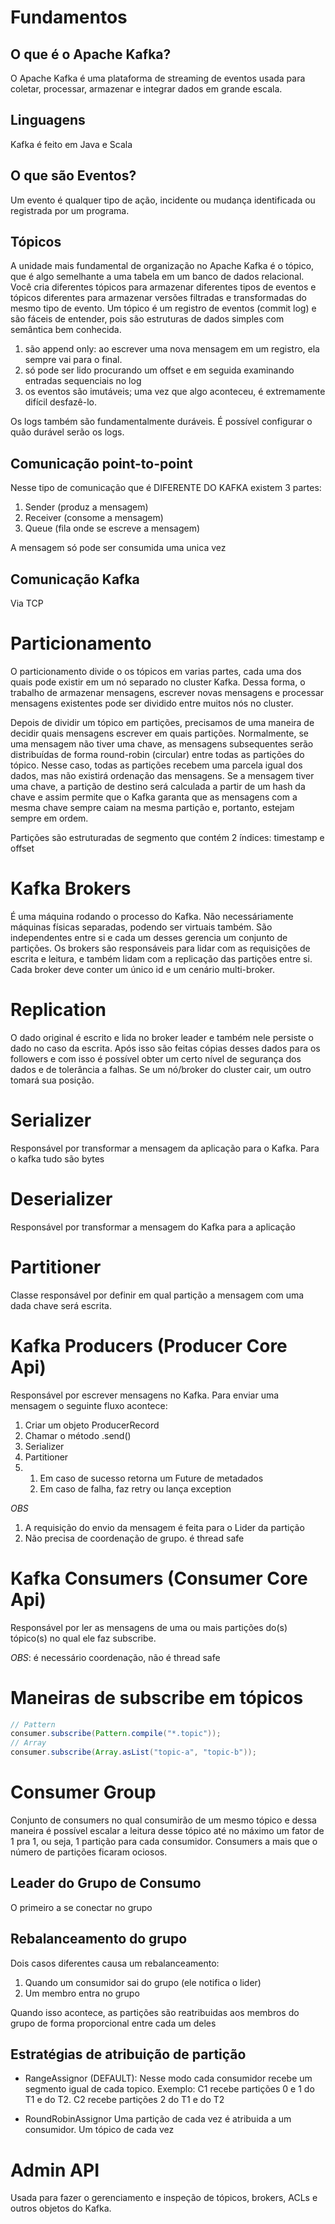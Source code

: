 # Fundamentos

## O que é o Apache Kafka?
O Apache Kafka é uma plataforma de streaming de eventos usada para coletar, processar, armazenar e integrar dados em grande escala.

## Linguagens
Kafka é feito em Java e Scala

## O que são Eventos?
Um evento é qualquer tipo de ação, incidente ou mudança identificada ou registrada por um programa.

## Tópicos
A unidade mais fundamental de organização no Apache Kafka é o tópico, que é algo semelhante a uma tabela em um banco de dados relacional. Você cria diferentes tópicos para armazenar diferentes tipos de eventos e tópicos diferentes para armazenar versões filtradas e transformadas do mesmo tipo de evento.
Um tópico é um registro de eventos (commit log) e são fáceis de entender, pois são estruturas de dados simples com semântica bem conhecida.

1. são append only: ao escrever uma nova mensagem em um registro, ela sempre vai para o final.
2. só pode ser lido procurando um offset e em seguida examinando entradas sequenciais no log
3. os eventos são imutáveis; uma vez que algo aconteceu, é extremamente difícil desfazê-lo.

Os logs também são fundamentalmente duráveis. É possível configurar o quão durável serão os logs.

## Comunicação point-to-point

Nesse tipo de comunicação que é DIFERENTE DO KAFKA existem 3 partes:
1. Sender (produz a mensagem)
2. Receiver (consome a mensagem)
3. Queue (fila onde se escreve a mensagem)

A mensagem só pode ser consumida uma unica vez

## Comunicação Kafka
Via TCP

# Particionamento
O particionamento divide o os tópicos em varias partes, cada uma dos quais pode existir em um nó separado no cluster Kafka. Dessa forma, o trabalho de armazenar mensagens, escrever novas mensagens e processar mensagens existentes pode ser dividido entre muitos nós no cluster.

Depois de dividir um tópico em partições, precisamos de uma maneira de decidir quais mensagens escrever em quais partições. Normalmente, se uma mensagem não tiver uma chave, as mensagens subsequentes serão distribuídas de forma round-robin (circular) entre todas as partições do tópico. Nesse caso, todas as partições recebem uma parcela igual dos dados, mas não existirá ordenação das mensagens. Se a mensagem tiver uma chave, a partição de destino será calculada a partir de um hash da chave e assim permite que o Kafka garanta que as mensagens com a mesma chave sempre caiam na mesma partição e, portanto, estejam sempre em ordem.

Partições são estruturadas de segmento que contém 2 índices: timestamp e offset

# Kafka Brokers
É uma máquina rodando o processo do Kafka. Não necessáriamente máquinas físicas separadas, podendo ser virtuais também. São independentes entre si e cada um desses gerencia um conjunto de partições. Os brokers são responsáveis para lidar com as requisições de escrita e leitura, e também lidam com a replicação das partições entre si.
Cada broker deve conter um único id e um cenário multi-broker.

# Replication
O dado original é escrito e lida no broker leader e também nele persiste o dado no caso da escrita. Após isso são feitas cópias desses dados para os followers e com isso é possível obter um certo nível de segurança dos dados e de tolerância a falhas.
Se um nó/broker do cluster cair, um outro tomará sua posição.

# Serializer
Responsável por transformar a mensagem da aplicação para o Kafka.
Para o kafka tudo são bytes

# Deserializer
Responsável por transformar a mensagem do Kafka para a aplicação

# Partitioner
Classe responsável por definir em qual partição a mensagem com uma dada chave será escrita.

# Kafka Producers (Producer Core Api)
Responsável por escrever mensagens no Kafka.
Para enviar uma mensagem o seguinte fluxo acontece:
1. Criar um objeto ProducerRecord
2. Chamar o método .send()
3. Serializer
4. Partitioner
5. 1. Em caso de sucesso retorna um Future de metadados
   2. Em caso de falha, faz retry ou lança exception

*OBS*
1. A requisição do envio da mensagem é feita para o Lider da partição
2. Não precisa de coordenação de grupo. é thread safe


# Kafka Consumers (Consumer Core Api)
Responsável por ler as mensagens de uma ou mais partições do(s) tópico(s) no qual ele faz subscribe.

*OBS*: é necessário coordenação, não é thread safe

# Maneiras de subscribe em tópicos
```java
// Pattern
consumer.subscribe(Pattern.compile("*.topic"));
// Array
consumer.subscribe(Array.asList("topic-a", "topic-b"));
```

# Consumer Group
Conjunto de consumers no qual consumirão de um mesmo tópico e dessa maneira é possível escalar a leitura desse tópico até no máximo um fator de 1 pra 1, ou seja, 1 partição para cada consumidor. Consumers a mais que o número de partições ficaram ociosos.

## Leader do Grupo de Consumo
O primeiro a se conectar no grupo

## Rebalanceamento do grupo
Dois casos diferentes causa um rebalanceamento:
1. Quando um consumidor sai do grupo (ele notifica o lider)
2. Um membro entra no grupo

Quando isso acontece, as partições são reatribuidas aos membros do grupo de forma proporcional entre cada um deles

## Estratégias de atribuição de partição
- RangeAssignor (DEFAULT):
Nesse modo cada consumidor recebe um segmento igual de cada topico.
Exemplo: C1 recebe partições 0 e 1 do T1 e do T2. C2 recebe partições 2 do T1 e do T2

- RoundRobinAssignor
Uma partição de cada vez é atribuida a um consumidor. Um tópico de cada vez

# Admin API
Usada para fazer o gerenciamento e inspeção de tópicos, brokers, ACLs e outros objetos do Kafka.
